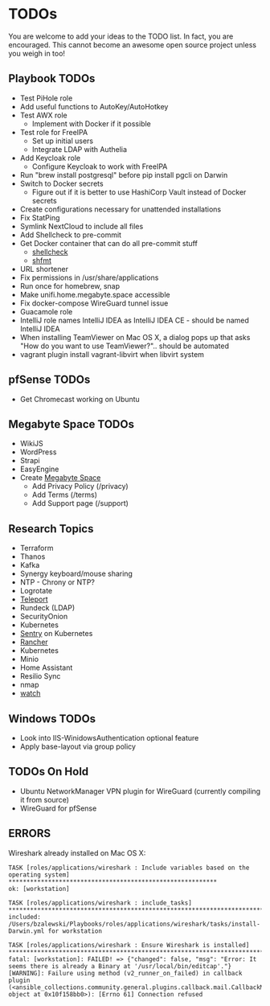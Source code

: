 # TODOs

You are welcome to add your ideas to the TODO list. In fact, you are encouraged. This cannot become an awesome open source project unless you weigh in too!

## Playbook TODOs

- Test PiHole role
- Add useful functions to AutoKey/AutoHotkey
- Test AWX role
  - Implement with Docker if it possible
- Test role for FreeIPA
  - Set up initial users
  - Integrate LDAP with Authelia
- Add Keycloak role
  - Configure Keycloak to work with FreeIPA
- Run "brew install postgresql" before pip install pgcli on Darwin
- Switch to Docker secrets
  - Figure out if it is better to use HashiCorp Vault instead of Docker secrets
- Create configurations necessary for unattended installations
- Fix StatPing
- Symlink NextCloud to include all files
- Add Shellcheck to pre-commit
- Get Docker container that can do all pre-commit stuff
  - [shellcheck](https://github.com/koalaman/shellcheck)
  - [shfmt](https://github.com/mvdan/sh)
- URL shortener
- Fix permissions in /usr/share/applications
- Run once for homebrew, snap
- Make unifi.home.megabyte.space accessible
- Fix docker-compose WireGuard tunnel issue
- Guacamole role
- IntelliJ role names IntelliJ IDEA as IntelliJ IDEA CE - should be named IntelliJ IDEA
- When installing TeamViewer on Mac OS X, a dialog pops up that asks "How do you want to use TeamViewer?".. should be automated
- vagrant plugin install vagrant-libvirt when libvirt system

## pfSense TODOs

- Get Chromecast working on Ubuntu

## Megabyte Space TODOs

- WikiJS
- WordPress
- Strapi
- EasyEngine
- Create [Megabyte Space](https://megabyte.space)
  - Add Privacy Policy (/privacy)
  - Add Terms (/terms)
  - Add Support page (/support)

## Research Topics

- Terraform
- Thanos
- Kafka
- Synergy keyboard/mouse sharing
- NTP - Chrony or NTP?
- Logrotate
- [Teleport](https://github.com/gravitational/teleport)
- Rundeck (LDAP)
- SecurityOnion
- Kubernetes
- [Sentry](https://sentry.io/welcome/) on Kubernetes
- [Rancher](https://rancher.com/)
- Kubernetes
- Minio
- Home Assistant
- Resilio Sync
- nmap
- [watch](https://osxdaily.com/2010/08/22/install-watch-command-on-os-x/)

## Windows TODOs

- Look into IIS-WinidowsAuthentication optional feature
- Apply base-layout via group policy

## TODOs On Hold

- Ubuntu NetworkManager VPN plugin for WireGuard (currently compiling it from source)
- WireGuard for pfSense

## ERRORS

Wireshark already installed on Mac OS X:

```
TASK [roles/applications/wireshark : Include variables based on the operating system] **********************************************************
ok: [workstation]

TASK [roles/applications/wireshark : include_tasks] ********************************************************************************************
included: /Users/bzalewski/Playbooks/roles/applications/wireshark/tasks/install-Darwin.yml for workstation

TASK [roles/applications/wireshark : Ensure Wireshark is installed] ****************************************************************************
fatal: [workstation]: FAILED! => {"changed": false, "msg": "Error: It seems there is already a Binary at '/usr/local/bin/editcap'."}
[WARNING]: Failure using method (v2_runner_on_failed) in callback plugin
(<ansible_collections.community.general.plugins.callback.mail.CallbackModule object at 0x10f158bb0>): [Errno 61] Connection refused
```
